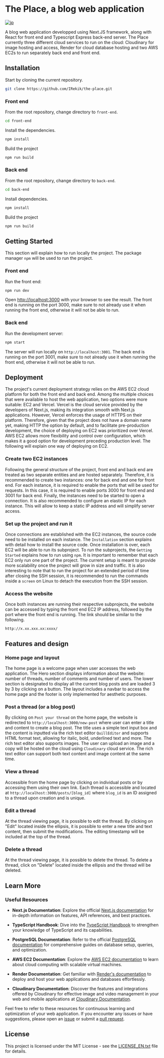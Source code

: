 # The Place, a blog web application

[![jp](https://img.shields.io/badge/lang-jp-yellow.svg)](https://github.com/IRekik/the-place/blob/main/README.jp.md)

A blog web application developped using Next.JS framework, along with React for front end and Typescript Express back-end server. The Place currently three different cloud services to run on the cloud: Cloudinary for image hosting and access, Render for cloud database hosting and two AWS EC2s to run separately back end and front end.

## Installation

Start by cloning the current repository.

```bash
git clone https://github.com/IRekik/the-place.git
```

### Front end

From the root repository, change directory to `front-end`.

```bash
cd front-end
```

Install the dependencies.

```bash
npm install
```

Build the project

```bash
npm run build
```

### Back end

From the root repository, change directory to `back-end`.

```bash
cd back-end
```

Install dependencies.

```bash
npm install
```

Build the project

```bash
npm run build
```

## Getting Started

This section will explain how to run locally the project. The package manager `npm` will be used to run the project.

### Front end

Run the front end:

```bash
npm run dev
```

Open [http://localhost:3000](http://localhost:3000) with your browser to see the result. The front end is running on the port 3000, make sure to not already use it when running the front end, otherwise it will not be able to run.

### Back end

Run the development server:

```bash
npm start
```

The server will run locally on `http://localhost:3001`. The back end is running on the port 3001, make sure to not already use it when running the front end, otherwise it will not be able to run.

## Deployment

The project's current deployment strategy relies on the AWS EC2 cloud platform for both the front end and back end. Among the multiple choices that were available to host the web application, two options were more suitable: EC2 and Vercel. Vercel is the cloud service provided by the developers of Next.js, making its integration smooth with Next.js applications. However, Vercel enforces the usage of HTTPS on their platform. Therefore, given that the project does not have a domain name yet, making HTTP the option by default, and to facilitate pre-production development, the choice of deploying on EC2 was prioritized over Vercel. AWS EC2 allows more flexibility and control over configuration, which makes it a good option for development preceding production level. The following will explain one way of deploying on EC2.

### Create two EC2 instances

Following the general structure of the project, front end and back end are treated as two separate entities and are hosted separately. Therefore, it is recommended to create two instances: one for back end and one for front end. For each instance, it is required to enable the ports that will be used for requests. In this case, it is required to enable ports 3000 for front end and 3001 for back end. Finally, the instances need to be started to open a connection. It is also recommended to configure an elastic IP for each instance. This will allow to keep a static IP address and will simplify server access.

### Set up the project and run it

Once connections are established with the EC2 instances, the source code need to be installed on each instance. The `Installation` section explains with detail how to install the source code. Once installation is over, each EC2 will be able to run its subproject. To run the subprojects, the `Getting Started` explains how to run using `npm`. It is important to remember that each EC2 only run one part of the project. The current setup is meant to provide more scalability once the project will grow in size and traffic. It is also interesting to note that to run the project for an extended period of time after closing the SSH session, it is recommended to run the commands inside a `screen` on Linux to detach the execution from the SSH session.

### Access the website

Once both instances are running their respective subprojects, the website can be accessed by typing the front end EC2 IP address, followed by the port where the front end is running. The link should be similar to the following.

```
http://x.xx.xxx.xx:xxxx/
```

## Features and design

### Home page and layout

The home page is a welcome page when user accesses the web application. The Hero section displays information about the website: number of threads, number of comments and number of users. The lower section is designated to display all the current blog posts and are loaded 3 by 3 by clicking on a button. The layout includes a navbar to access the home page and the footer is only implemented for aesthetic purposes.

### Post a thread (or a blog post)

By clicking on `Post your thread` on the home page, the website is redirected to `http://localhost:3000/new-post` where user can enter a title and content to create a blog post. The title uses a simple text input box and the content is inputted via the rich text editor `QuillEditor` and supports HTML format text, allowing for italic, bold, underlined text and more. The rich text editor also supports images. The user can upload an image and a copy will be hosted on the cloud using `Cloudinary` cloud service. The rich text editor can support both text content and image content at the same time.

### View a thread

Accessible from the home page by clicking on individual posts or by accessing them using their own link. Each thread is accessible and located at `http://localhost:3000/posts/[blog_id]` where `blog_id` is an ID assigned to a thread upon creation and is unique.

### Edit a thread

At the thread viewing page, it is possible to edit the thread. By clicking on "Edit" located inside the ellipsis, it is possible to enter a new title and text content, then submit the modifications. The editing timestamp will be included at the top of the thread.

### Delete a thread

At the thread viewing page, it is possible to delete the thread. To delete a thread, click on "Delete" located inside the ellipsis and the thread will be deleted.

## Learn More

### Useful Resources

- **Next.js Documentation**: Explore the official [Next.js documentation](https://nextjs.org/docs) for in-depth information on features, API references, and best practices.

- **TypeScript Handbook**: Dive into the [TypeScript Handbook](https://www.typescriptlang.org/docs) to strengthen your knowledge of TypeScript and its capabilities.

- **PostgreSQL Documentation**: Refer to the official [PostgreSQL documentation](https://www.postgresql.org/docs/) for comprehensive guides on database setup, queries, and optimization.

- **AWS EC2 Documentation**: Explore the [AWS EC2 documentation](https://docs.aws.amazon.com/ec2/) to learn about cloud computing with scalable virtual machines.

- **Render Documentation**: Get familiar with [Render's documentation](https://render.com/docs) to deploy and host your web applications and databases effortlessly.

- **Cloudinary Documentation**: Discover the features and integrations offered by Cloudinary for effective image and video management in your web and mobile applications at [Cloudinary Documentation](https://cloudinary.com/documentation).

Feel free to refer to these resources for continuous learning and optimization of your web application. If you encounter any issues or have suggestions, please open an [issue](https://github.com/IRekik/the-place/issues) or submit a [pull request](https://github.com/IRekik/the-place/pulls).

## License

This project is licensed under the MIT License - see the [LICENSE_EN.txt](LICENSE_EN.txt) file for details.
